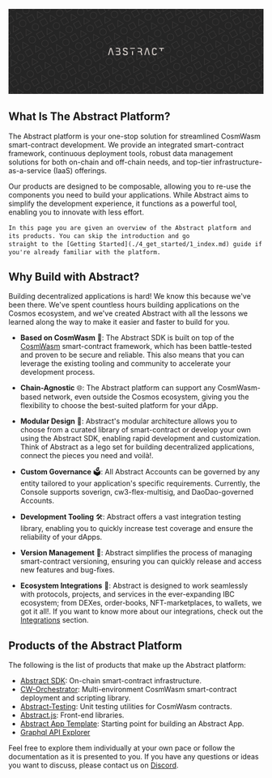 <!-- # The Abstract Development Platform -->
<!-- This page is a high-level overview of the Abstract Platform, not the SDK or any of our actual products. Hence we should stick to a vocabulary that is familiar to the reader. -->
![SDK Background](https://github.com/AbstractSDK/assets/blob/mainline/twitter_cover-1.png?raw=true)
<!-- 
<div align="center">

### Welcome to Abstract, the interchain CosmWasm development platform. </br>We are building tools and infrastructure for composable smart-contract applications. 

</div> -->

## What Is The Abstract Platform?

The Abstract platform is your one-stop solution for streamlined CosmWasm smart-contract development. We provide an
integrated smart-contract framework, continuous deployment tools, robust data management solutions for both on-chain and
off-chain needs, and top-tier infrastructure-as-a-service (IaaS) offerings.

Our products are designed to be composable, allowing you to re-use the components you need to build your applications.
While Abstract aims to simplify the development experience, it functions as a powerful tool, enabling you to innovate
with
less effort.

```admonish info
In this page you are given an overview of the Abstract platform and its products. You can skip the introduction and go 
straight to the [Getting Started](./4_get_started/1_index.md) guide if you're already familiar with the platform.
```

## Why Build with Abstract?

Building decentralized applications is hard! We know this because we've been there. We've spent countless hours building
applications on the Cosmos ecosystem, and we've created Abstract with all the lessons we learned along the way to make
it
easier and faster to build for you.

- **Based on CosmWasm** 🌟: The Abstract SDK is built on top of the <a href="https://cosmwasm.com/" target="_blank">
  CosmWasm</a>
  smart-contract framework, which has been battle-tested and proven to be secure and reliable. This also means that you
  can leverage the existing tooling and community to accelerate your development process.


- **Chain-Agnostic** 🌐: The Abstract platform can support any CosmWasm-based network, even outside the Cosmos ecosystem,
  giving you the flexibility to choose the best-suited platform for your dApp.


- **Modular Design** 🧩: Abstract's modular architecture allows you to choose from a curated library of smart-contract or
  develop your own using the Abstract SDK, enabling rapid development and customization. Think of Abstract as a lego set
  for
  building decentralized applications, connect the pieces you need and voilà!.


- **Custom Governance** 🗳️: All Abstract Accounts can be governed by any entity tailored to your application's specific
  requirements. Currently, the Console supports soverign, cw3-flex-multisig, and DaoDao-governed Accounts.


- **Development Tooling** 🛠: Abstract offers a vast integration testing library, enabling you to quickly increase test
  coverage
  and ensure the reliability of your dApps.


- **Version Management** 🔄: Abstract simplifies the process of managing smart-contract versioning, ensuring you can
  quickly
  release and access new features and bug-fixes.


- **Ecosystem Integrations** 🌱: Abstract is designed to work seamlessly with protocols, projects, and services in the
  ever-expanding IBC ecosystem; from DEXes, order-books, NFT-marketplaces, to wallets, we got it all!. If you want to
  know more about our integrations, check out the [Integrations](10_integrations.md) section.

## Products of the Abstract Platform

The following is the list of products that make up the Abstract platform:

- [Abstract SDK](3_framework/1_abstract_sdk.md): On-chain smart-contract infrastructure.
- [CW-Orchestrator](1_products/cw_orchestrator.md): Multi-environment CosmWasm smart-contract deployment and scripting
  library.
- [Abstract-Testing](1_products/abstract_testing.md): Unit testing utilities for CosmWasm contracts.
- [Abstract.js](1_products/abstract_js.md): Front-end libraries.
- [Abstract App Template](1_products/abstract_app_template.md): Starting point for building an Abstract App.
- <a href="https://api.abstract.money/" target="_blank">Graphql API Explorer</a>

Feel free to explore them individually at your own pace or follow the documentation as it is presented to you. If you
have
any questions or ideas you want to discuss, please contact us
on <a href="https://discord.com/invite/uch3Tq3aym" target="_blank">Discord</a>.

